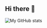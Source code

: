 ## Hi there 👋

![My GitHub stats](https://github-readme-stats.vercel.app/api?username=zhouchunpong&show_icons=true&hide=prs,issues&count_private=true&theme=ambient_gradient&hide_rank=true&include_all_commits=true)



<!--
**zhouchunpong/zhouchunpong** is a ✨ _special_ ✨ repository because its `README.md` (this file) appears on your GitHub profile.

Here are some ideas to get you started:

- 🔭 I’m currently working on ...
- 🌱 I’m currently learning ...
- 👯 I’m looking to collaborate on ...
- 🤔 I’m looking for help with ...
- 💬 Ask me about ...
- 📫 How to reach me: ...
- 😄 Pronouns: ...
- ⚡ Fun fact: ...
-->
